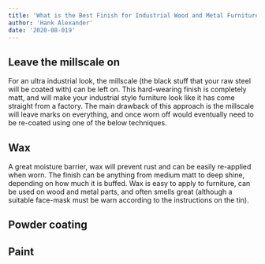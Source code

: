 ```yaml
---
title: 'What is the Best Finish for Industrial Wood and Metal Furniture?'
author: 'Hank Alexander'
date: '2020-08-019'
---
```


## Leave the millscale on
For an ultra industrial look, the millscale (the black stuff that your raw steel will be coated with) can be left on. This hard-wearing finish is completely matt, and will make your industrial style furniture look like it has come straight from a factory. The main drawback of this approach is the millscale will leave marks on everything, and once worn off would eventually need to be re-coated using one of the below techniques.

## Wax
A great moisture barrier, wax will prevent rust and can be easily re-applied when worn. The finish can be anything from medium matt to deep shine, depending on how much it is buffed. Wax is easy to apply to furniture, can be used on wood and metal parts, and often smells great (although a suitable face-mask must be warn according to the instructions on the tin).

## Powder coating  

## Paint 
